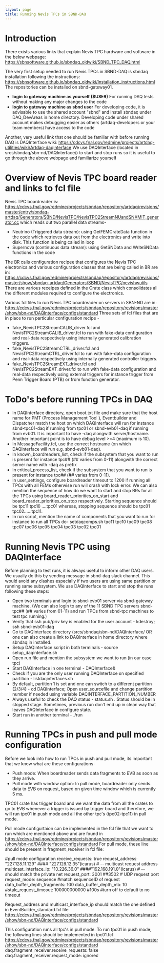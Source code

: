 ```yaml
---
layout: page
title: Running Nevis TPCs in SBND-DAQ
---
```


**Introduction**
========================================================================================================================
There exists various links that explain Nevis TPC hardware and software in the below webpage:
https://sbnsoftware.github.io/sbndaq_oldwiki/SBND_TPC_DAQ.html

The very first setup needed to run Nevis TPCs in SBND-DAQ is sbndaq installation following the instructions:
https://sbnsoftware.github.io/sbndaq_oldwiki/Installation_instructions.html
The repositories can be installed on sbnd-gateway01.
* **login to gateway machine as yourself ($USER)** For running DAQ tests without making any major changes to the code
* **login to gateway machine as sbnd user** For developing code, it is advisable to use the shared account "sbnd" and install
sbndaq under DAQ_DevAreas in home directory. Developing code under shared account makes debugging easier as others 
(artdaq-developers or your team members) have access to the code

Another, very useful link that one should be familiar with before running DAQ is DAQInterface wiki:
https://cdcvs.fnal.gov/redmine/projects/artdaq-utilities/wiki/Artdaq-daqinterface
We use DAQInterface (located in srcs/sbndaq/sbn-nd/DAQInterface/) to start and stop runs so it is useful to go through the above webpage and familiarize yourself

**Overview of Nevis TPC board reader and links to fcl file**
========================================================================================================================
Nevis TPC boardreader is:
https://cdcvs.fnal.gov/redmine/projects/sbndaq/repository/artdaq/revisions/master/entry/sbndaq-artdaq/Generators/SBND/NevisTPC/NevisTPC2StreamNUandSNXMIT_generator.cc
which reads out two parallel data streams-
* Neutrino (Triggered data stream): using GetFEMCrateData function in the code which retrieves data out from the electronics and 
write into disk. This function is being called in loop
* Supernova (continuous data stream): using GetSNData and WriteSNData functions in the code

The BR calls configuration recipee that configures the Nevis TPC electronics and various configuration classes that are being called in BR
are in: https://cdcvs.fnal.gov/redmine/projects/sbndaq/repository/artdaq/revisions/master/show/sbndaq-artdaq/Generators/SBND/NevisTPC/nevishwutils
There are various receipes defined in the Crate class which consolidates all the different modules required to configure the electronics.

Various fcl files to run Nevis TPC boardreader on servers in SBN-ND are in:
https://cdcvs.fnal.gov/redmine/projects/sbndaq/repository/revisions/master/show/sbn-nd/DAQInterface/configs/standard
Three sets of fcl files that are in place to run particular configuration recipe -
* fake_NevisTPC2StreamCALIB_driver.fcl and NevisTPC2StreamCALIB_driver.fcl to run with fake-data configuration and real-data respectively
using internally generated calibration triggers.
* fake_NevisTPC2StreamCTRL_driver.fcl and NevisTPC2StreamCTRL_driver.fcl to run with fake-data configuration and real-data respectively
using internally generated controller triggers.
* fake_NevisTPC2StreamEXT_driver.fcl and NevisTPC2StreamEXT_driver.fcl to run with fake-data configuration and real-data respectively
using external triggers for instance trigger from Penn Trigger Board (PTB) or from function generator.

**ToDo's before running TPCs in DAQ**
========================================================================================================================
* In DAQInterface directory, open boot.txt file and make sure that the host name for PMT (Process Management Tool ), Eventbuilder and Dispatcher
match the host on which DAQInterface will run for instance sbnd-tpc01-daq if running from tpc01 or sbnd-evb01-daq if running from evb01. 
It is important to have -daq alongwith server/hostname. Another important point is to have debug level >=4 (maximum is 10).
* In MessageFacility.fcl, use the correct hostname (on which DAQInterface will run e.g. sbnd-evb01-daq).
* In known_boardreaders_list, check if the subsystem that you want to run is present for instance tpc## (## varies from 0-11) alongwith the correct
server name with -daq as prefix
* In critical_process_list, check if the subsystem that you want to run is present for instance tpc## (## varies from 0-11).
* In user_settings, configure boardreader timeout to 1200 if running all TPCs with all FEMs otherwise run will crash with lock error. We can also
mention the sequence of how do we want to start and stop BRs for all the TPCs using board_reader_priorities_on_start and board_reader_priorities_on_stop 
respectively. Starting sequence should be tpc11 tpc10 ....tpc01 whereas, stopping sequence should be tpc01 tpc02......tpc11.
* In run script, mention the name of components that you want to run for instance to run all TPCs do- setdaqcomps.sh tpc11 tpc10 tpc09 tpc08 tpc07 tpc06 tpc05 tpc04 tpc03 tpc02 tpc01 

**Running Nevis TPC using DAQInterface**
========================================================================================================================
Before planning to test runs, it is always useful to inform other DAQ users. We usually do this by sending message in sbnd-daq slack channel.
This would avoid any clashes especially if two users are using same partition or running same subsystem. 
We use DAQInterface to start and stop the runs following these steps:
* Open two terminals and login to sbnd-evb01 server via sbnd-gateway machine. (We can also login to any of the 11 SBND TPC servers sbnd-tpc## (## varies from 01-11) and run TPCs from sbnd-tpc machines
to test tpc running.)
* Verify that ssh pub/priv key is enabled for the user account - kdestroy; ssh sbnd-evb01-daq
* Go to DAQInterface directory (srcs/sbndaq/sbn-nd/DAQInterface/ OR one can also create a link to DAQInterface in home directory where sbndaq in installed.
* Setup DAQInterface script in both terminals - source setup_daqinterface.sh
* Open run file and mention the subsystem we want to run (in our case tpc)
* Start DAQInterface in one terminal -  DAQInterface&
* Check if you are the only user running DAQInterface on specified partition - listdaqinterfaces.sh 
* By default, partition 1 is set and one can switch to a different partition (2/3/4) - cd DAQInterface; Open user_sourcefile and change partition number if needed using variable DAQINTERFACE_PARTITION_NUMBER
* Always useful to check the DAQ status - status.sh . Status should be in stopped stage. Sometimes, previous run don't end up in clean way that leaves DAQInterface in configure state.
* Start run in another terminal -  ./run

**Running TPCs in push and pull mode configuration**
========================================================================================================================
Before we look into how to run TPCs in push and pull mode, its important that we know what are these configurations-
* Push mode: When boardreader sends data fragments to EVB as soon as they arrive.
* Pull mode with window option: In pull mode, boardreader only sends data to EVB on request, based on given time window which is currently 5 ms.

TPC01 crate has trigger board and we want the data from all the crates to go to EVB whenever a trigger is issued by 
trigger board and therefore, we will run tpc01 in push mode and all the other tpc's (tpc02-tpc11) in pull mode. 

Pull mode configurtaion can be implemented in the fcl file that we want to run which are mentioned above and are found in 
https://cdcvs.fnal.gov/redmine/projects/sbndaq/repository/revisions/master/show/sbn-nd/DAQInterface/configs/standard
For pull mode, these line should be present in fragment_receiver in fcl file:

#pull mode configuration
 receive_requests: true
 request_address:       "227.128.11.129" #### "227.128.12.35"(icarus) # -- multicast request address
 multicast_interface_ip: "10.226.36.0"  ####"192.168.191.0"(icarus) # -- should match the private net
 request_port: 3001   ##3502   # UDP request port
 request_mode: sequence #match sequenceID of request
 data_buffer_depth_fragments: 100
 data_buffer_depth_mb: 10
 #stale_request_timeout: 100000000000 #100s #turn off to default to no timeout

Request_address and multicast_interface_ip should match the one defined in EventBuilder_standard.fcl file
https://cdcvs.fnal.gov/redmine/projects/sbndaq/repository/revisions/master/show/sbn-nd/DAQInterface/configs/standard

This configuration runs all tpc's in pull mode. To run tpc01 in push mode, the following lines should be implemented
in tpc01.fcl https://cdcvs.fnal.gov/redmine/projects/sbndaq/repository/revisions/master/show/sbn-nd/DAQInterface/configs/standard
daq.fragment_receiver.receive_requests: false
daq.fragment_receiver.request_mode: ignored








